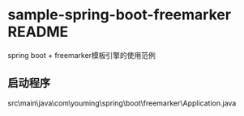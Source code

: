 # sample-spring-boot-freemarker README
spring boot + freemarker模板引擎的使用范例

## 启动程序
src\main\java\com\youming\spring\boot\freemarker\Application.java


